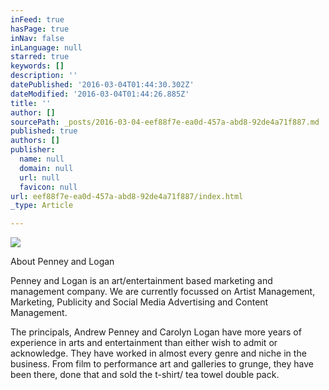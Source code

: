 ```yaml
---
inFeed: true
hasPage: true
inNav: false
inLanguage: null
starred: true
keywords: []
description: ''
datePublished: '2016-03-04T01:44:30.302Z'
dateModified: '2016-03-04T01:44:26.885Z'
title: ''
author: []
sourcePath: _posts/2016-03-04-eef88f7e-ea0d-457a-abd8-92de4a71f887.md
published: true
authors: []
publisher:
  name: null
  domain: null
  url: null
  favicon: null
url: eef88f7e-ea0d-457a-abd8-92de4a71f887/index.html
_type: Article

---
```

![](https://the-grid-user-content.s3-us-west-2.amazonaws.com/24126919-5355-4d88-a042-b4cd3f771705.png)

About Penney and Logan

Penney and Logan is an art/entertainment based marketing and management company. We are currently focussed on Artist Management, Mark​​eting, Publicity and Social Media Advertising and Content Management.

The principals, Andrew Penney and Carolyn Logan have more years of experience in arts and entertainment than either wish to admit or acknowledge. They have worked in almost every genre and niche in the business. From film to performance art and galleries to grunge, they have been there, done that and sold the t-shirt/ tea towel double pack.​